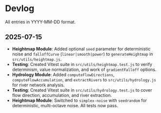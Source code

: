 # Devlog
All entries in YYYY-MM-DD format.

## 2025-07-15
- **Heightmap Module**: Added optional `seed` parameter for deterministic noise and `falloffCurve` (`linear|smooth|power`) to `generateHeightmap` in `src/utils/heightmap.js`.
- **Testing**: Created Vitest suite in `src/utils/heightmap.test.js` to verify determinism, value normalization, and work of `gradientFalloff` options.
- **Hydrology Module**: Added `computeFlowDirections`, `computeFlowAccumulation`, and `extractRivers` to `src/utils/hydrology.js` for river network analysis.
- **Testing**: Created Vitest suite in `src/utils/hydrology.test.js` to cover flow direction, accumulation, and river extraction.
- **Heightmap Module**: Switched to `simplex-noise` with `seedrandom` for deterministic, multi-octave noise. All tests now pass.

<!-- Add future entries here as tasks progress --> 